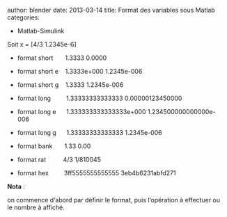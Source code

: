 author: blender
date: 2013-03-14
title: Format des variables sous Matlab
categories: 
- Matlab-Simulink

Soit x = [4/3 1.2345e-6]








	
  * format short       1.3333 0.0000

	
  * format short e    1.3333e+000 1.2345e-006

	
  * format short g    1.3333 1.2345e-006

	
  * format long         1.33333333333333 0.00000123450000

	
  * format long e      1.333333333333333e+000 1.234500000000000e-006

	
  * format long g      1.33333333333333 1.2345e-006

	
  * format bank       1.33 0.00

	
  * format rat          4/3 1/810045

	
  * format hex         3ff5555555555555 3eb4b6231abfd271







**Nota** :




on commence d‘abord par définir le format, puis l‘opération à effectuer ou le nombre à affiché.

